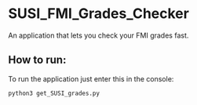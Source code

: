 # SUSI_FMI_Grades_Checker
An application that lets you check your FMI grades fast.
## How to run:
To run the application just enter this in the console:
```
python3 get_SUSI_grades.py
``` 
